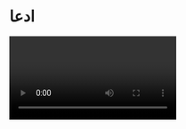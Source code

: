 # ادعا

<video src="./claim.mp4" controls>

# جواب

در سال 1967 جاسلین بل برنل دانشمند و اخترفیزیکدان بریتانیایی 

<div class="img-block">
    <img src="./evidence/1.jpg" alt="جاسلین بل برنل">
</div>

هنگام استفاده از یک رادیو تلسکوپ بزرگ متوجه سیگنال عجیب و منظم شد که به طور مکرر در فواصل زمانی دقیق دریافت شد

<div class="img-block">
    <img src="./evidence/2.gif" alt="سیگنال">
</div>

سیگنال دریافتی از این رادیو تلسکوپ شبیه به صدای کوبیدن در به نظر می رسید
تا اون زمان هیچ جرم طبیعی شناخته شده ای در فضا وجود نداشت که چنین الگویی از امواج رادیویی منتشر کنه 

و در سال 1974 آنتونی هویش اخترفیزیکدان انگلیسی 

<div class="img-block">
    <img src="./evidence/3.jpg" alt="آنتونی هویش ">
</div>
 
کشف میکنه که این سیگنال ها از یک ستاره نوترونی سرچشمه میگیره که با سرعت بسیار بالایی می چرخه

<div class="img-block">
    <img src="./evidence/4.gif" alt="ستاره تپنده">
</div>

این ستاره شبیه به یک فانوس چشمک زن عمل میکنه و پرتوهایی از انرژی رادیویی به صورت منظم در فضا پخش میکنه
به دلیل این کشف او موفق به دریافت جایزه نوبل شد

این نوع ستاره ها پولسار نام گرفتند که به معنای ستاره تپنده است.
شگفت انگیز تر اینکه خداوند 1400 سال قبل در قرآن از ستاره ای به نام طارق سخن میگه

<div class="img-block">
    <img src="./evidence/5.jpg" alt="سوره طارق">
</div>

خداوند این ستاره رو طارق نامیده و اون رو نوری شکافنده توصیه کرده طارق در زبان عربی به معنای 

<div class="img-block">
    <img src="./evidence/6.jpg" alt="طارق در زبان عربی">
    <img src="./evidence/7.gif" alt="ستاره تپنده">
</div>

کوبنده یا کسی که در هنگام شب در میکوبه و این صدای ظبط شده ستاره پولساره که دانشمندان در قرن 21 با فناوری های پیشرفته موفق به ظبط اون شدن

<div class="img-block">
    <img src="./evidence/8.mp4" alt="پولسار">
</div>

به وضوح مشخصه که این صدا شبیه به صدای ضربه زدن یا کوبیدن مداومه انگار کسی به در میکوبه سوال اینجاست که
چطور ممکنه قرآنی که 14 قرن پیش نازل شده چنین توصیف دقیقی از پدیده ای داشته باشه که تنها با ابزار های علمی پیشرفته امروزی قابل شناسائیه ؟
آیا این موضوع انسان رو به تامل وانمیداره ؟